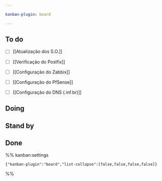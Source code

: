 ```yaml
---

kanban-plugin: board

---
```


## To do

- [ ] [[Atualização dos S.O.]]
- [ ] [[Verificação do Postfix]]
- [ ] [[Configuração do Zabbix]]
- [ ] [[Configuração do PfSense]]
- [ ] [[Configuração do DNS (.inf.br)]]


## Doing



## Stand by



## Done





%% kanban:settings
```
{"kanban-plugin":"board","list-collapse":[false,false,false,false]}
```
%%